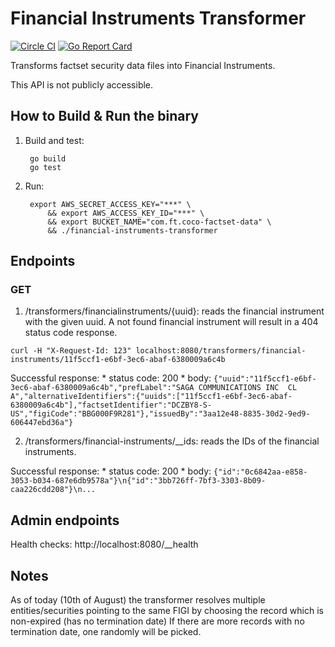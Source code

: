 Financial Instruments Transformer
=================================

[![Circle CI](https://circleci.com/gh/Financial-Times/financial-instruments-transformer/tree/master.png?style=shield)](https://circleci.com/gh/Financial-Times/financial-instruments-transformer/tree/master)
[![Go Report Card](https://goreportcard.com/badge/github.com/Financial-Times/financial-instruments-transformer)](https://goreportcard.com/report/github.com/Financial-Times/financial-instruments-transformer)

Transforms factset security data files into Financial Instruments.

This API is not publicly accessible.

How to Build & Run the binary
-----------------------------

1. Build and test:

        go build
        go test

2. Run:

        export AWS_SECRET_ACCESS_KEY="***" \
            && export AWS_ACCESS_KEY_ID="***" \
            && export BUCKET_NAME="com.ft.coco-factset-data" \
            && ./financial-instruments-transformer

Endpoints
----------

### GET
1. /transformers/financialinstruments/{uuid}: reads the financial instrument with the given uuid. A not found financial instrument will result in a 404 status code response.

`curl -H "X-Request-Id: 123" localhost:8080/transformers/financial-instruments/11f5ccf1-e6bf-3ec6-abaf-6380009a6c4b`

Successful response:
    * status code: 200
    * body: `{"uuid":"11f5ccf1-e6bf-3ec6-abaf-6380009a6c4b","prefLabel":"SAGA COMMUNICATIONS INC  CL A","alternativeIdentifiers":{"uuids":["11f5ccf1-e6bf-3ec6-abaf-6380009a6c4b"],"factsetIdentifier":"DCZBY8-S-US","figiCode":"BBG000F9R281"},"issuedBy":"3aa12e48-8835-30d2-9ed9-606447ebd36a"}`
    
2. /transformers/financial-instruments/__ids: reads the IDs of the financial instruments.

Successful response:
    * status code: 200
    * body: `{"id":"0c6842aa-e858-3053-b034-687e6db9578a"}\n{"id":"3bb726ff-7bf3-3303-8b09-caa226cdd208"}\n...`
    
Admin endpoints
---------------
Health checks: http://localhost:8080/__health    
    
Notes
-----

As of today (10th of August) the transformer resolves multiple entities/securities pointing to the same FIGI by choosing the record which is non-expired (has no termination date)
If there are more records with no termination date, one randomly will be picked.  
